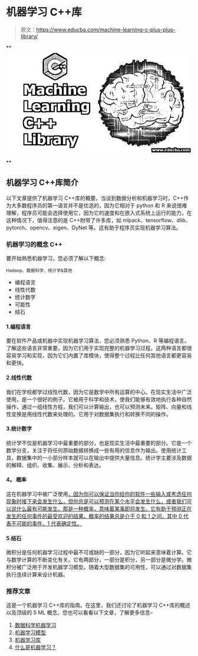 # 机器学习 C++库

> 原文：<https://www.educba.com/machine-learning-c-plus-plus-library/>

**![Machine Learning C++ Library](img/61a127925385d2b51d79ead6aa945e59.png)

** 

## 机器学习 C++库简介

以下文章提供了机器学习 C++库的概要。当谈到数据分析和机器学习时，C++作为大多数程序员的第一语言并不是优选的，因为它相对于 python 和 R 来说很难理解，程序员可能会选择使用它，因为它的速度和在嵌入式系统上运行的能力，在这种情况下，值得注意的是 C++附带了许多库，如 mlpack、tensorflow、dlib、pytorch、opencv、eigen、DyNet 等。这有助于程序员实现机器学习算法。

### 机器学习的概念 C++

要开始熟悉机器学习，您必须了解以下概念:

<small>Hadoop、数据科学、统计学&其他</small>

*   编程语言
*   线性代数
*   统计数字
*   可能性
*   结石

#### 1.编程语言

要在软件产品或机器中实现机器学习算法，您必须熟悉 Python、R 等编程语言。了解这些语言非常重要，因为它们用于实现完整的机器学习过程。这两种语言都很容易学习和实现，因为它们内置了库模块，使得整个过程比任何其他语言都更容易和更快。

#### 2.线性代数

我们在学校都学过线性代数，因为它是数学中所有运算的中心。在现实生活中广泛使用，是一个很好的例子。它被用于科学和技术，使我们能够有效地执行各种自然操作，通过一组线性方程，我们可以计算输出，也可以预测未来。矩阵、向量和线性变换是用线性代数来处理的。它用于对数据集执行和转换不同的操作。

#### 3.统计数字

统计学不仅是机器学习中最重要的部分，也是现实生活中最重要的部分。它是一个数学分支，关注于将任何原始数据转换成一些有用的信息作为输出。使用统计工具，数据集中的一小部分样本就可以在输出中提供大量信息。统计学主要涉及数据的解释、组织、收集、展示、分析和表达。

#### **4。** **概率**

这在机器学习中被广泛使用[，因为你可以保证当你给你的软件一些输入或考虑任何现象时接下来会发生什么，但你总是可以预测在某个水平会发生什么，或者我们可以说什么最有可能发生，那是一种概率，意味着某事即将发生。它有助于预测正在发生的任何事件的最受欢迎的结果。概率的结果总是介于 0 和 1 之间，其中 0 代表不可能的事件，1 代表确定性。](https://www.educba.com/what-is-machine-learning/)

#### 5.结石

微积分是任何机器学习过程中最不可或缺的一部分，因为它听起来意味着计算。它与数学计算的不断变化有关。它有两部分，一部分是积分，另一部分是微分学。微积分被广泛用于开发机器学习模型。随着大型数据集的可用性，可以通过对数据集执行连续计算来设计机器。

### 推荐文章

这是一个机器学习 C++库的指南。在这里，我们还讨论了机器学习 C++库的概述以及顶级的 5 ML 概念。您也可以看看以下文章，了解更多信息–

1.  [数据科学机器学习](https://www.educba.com/data-science-machine-learning/)
2.  [机器学习模型](https://www.educba.com/machine-learning-models/)
3.  [机器学习库](https://www.educba.com/machine-learning-libraries/)
4.  [什么是机器学习？](https://www.educba.com/what-is-machine-learning/)





